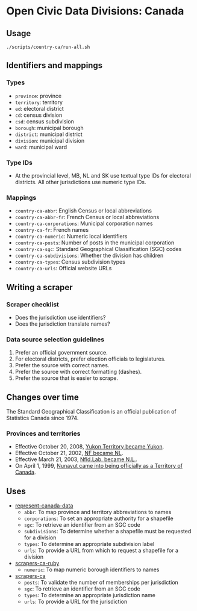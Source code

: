 # Open Civic Data Divisions: Canada

## Usage

    ./scripts/country-ca/run-all.sh

## Identifiers and mappings

### Types

* `province`: province
* `territory`: territory
* `ed`: electoral district
* `cd`: census division
* `csd`: census subdivision
* `borough`: municipal borough
* `district`: municipal district
* `division`: municipal division
* `ward`: municipal ward

### Type IDs

* At the provincial level, MB, NL and SK use textual type IDs for electoral districts. All other jurisdictions use numeric type IDs.

### Mappings

* `country-ca-abbr`: English Census or local abbreviations
* `country-ca-abbr-fr`: French Census or local abbreviations
* `country-ca-corporations`: Municipal corporation names
* `country-ca-fr`: French names
* `country-ca-numeric`: Numeric local identifiers
* `country-ca-posts`: Number of posts in the municipal corporation
* `country-ca-sgc`: Standard Geographical Classification (SGC) codes
* `country-ca-subdivisions`: Whether the division has children
* `country-ca-types`: Census subdivision types
* `country-ca-urls`: Official website URLs

## Writing a scraper

### Scraper checklist

* Does the jurisdiction use identifiers?
* Does the jurisdiction translate names?

### Data source selection guidelines

1. Prefer an official government source.
  1. For electoral districts, prefer election officials to legislatures.
1. Prefer the source with correct names.
1. Prefer the source with correct formatting (dashes).
1. Prefer the source that is easier to scrape.

## Changes over time

The Standard Geographical Classification is an official publication of Statistics Canada since 1974.

### Provinces and territories

* Effective October 20, 2008, [Yukon Territory became Yukon](http://www.statcan.gc.ca/subjects-sujets/standard-norme/sgc-cgt/notice-avis/sgc-cgt-01-eng.htm).
* Effective October 21, 2002, [NF became NL](http://www.statcan.gc.ca/subjects-sujets/standard-norme/sgc-cgt/2006/2006-intro-fin-eng.htm).
* Effective March 21, 2003, [Nfld.Lab. became N.L.](http://www.statcan.gc.ca/subjects-sujets/standard-norme/sgc-cgt/2001/2001-supp2-eng.htm).
* On April 1, 1999, [Nunavut came into being officially as a Territory of Canada](http://www.statcan.gc.ca/subjects-sujets/standard-norme/sgc-cgt/1996/1996-supp-eng.htm).

## Uses

* [represent-canada-data](https://github.com/opennorth/represent-canada-data/blob/master/tasks.py)
  * `abbr`: To map province and territory abbreviations to names
  * `corporations`: To set an appropriate authority for a shapefile
  * `sgc`: To retrieve an identifier from an SGC code
  * `subdivisions`: To determine whether a shapefile must be requested for a division
  * `types`: To determine an appropriate subdivision label
  * `urls`: To provide a URL from which to request a shapefile for a division
* [scrapers-ca-ruby](https://github.com/opennorth/scrapers-ca-ruby/blob/master/ca_qc_montreal/posts.rb)
  * `numeric`: To map numeric borough identifiers to names
* [scrapers-ca](https://github.com/opencivicdata/scrapers-ca/blob/master/tasks.py)
  * `posts`: To validate the number of memberships per jurisdiction
  * `sgc`: To retrieve an identifier from an SGC code
  * `types`: To determine an appropriate jurisdiction name
  * `urls`: To provide a URL for the jurisdiction
